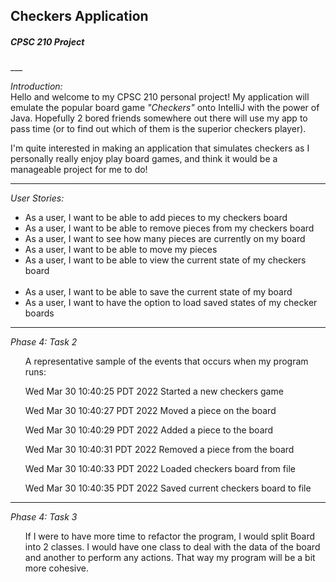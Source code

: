 <h2> Checkers Application </h2>
<h5> CPSC 210 Project</h5>
___
<p>
<em>Introduction:</em>
<br>
Hello and welcome to my CPSC 210 personal project! My application will emulate the
popular board game <em>"Checkers"</em> onto IntelliJ with the power of Java. Hopefully
2 bored friends somewhere out there will use my app to pass time (or to find out which of them 
is the superior checkers player).

I'm quite interested in making an application that simulates checkers as I personally really enjoy
play board games, and think it would be a manageable project for me to do!
</p>

___

<em>User Stories:</em>
<ul>


<li> 
As a user, I want to be able to add pieces to my checkers board 
</li>

<li>
As a user, I want to be able to remove pieces from my checkers board
</li>

<li>
As a user, I want to see how many pieces are currently on my board
</li>

<li>
As a user, I want to be able to move my pieces 
</li>

<li> 
As a user, I want to be able to view the current state of my checkers board
</li>
<br>
<li> 
As a user, I want to be able to save the current state of my board
</li>

<li> 
As a user, I want to have the option to load saved states of my checker boards
</li>



</ul>

___

<em>Phase 4: Task 2</em>
<ul>

A representative sample of the events that occurs when my program runs:



Wed Mar 30 10:40:25 PDT 2022
Started a new checkers game


Wed Mar 30 10:40:27 PDT 2022
Moved a piece on the board


Wed Mar 30 10:40:29 PDT 2022
Added a piece to the board


Wed Mar 30 10:40:31 PDT 2022
Removed a piece from the board


Wed Mar 30 10:40:33 PDT 2022
Loaded checkers board from file

Wed Mar 30 10:40:35 PDT 2022
Saved current checkers board to file

</ul>

___

<em>Phase 4: Task 3</em>
<ul>

  If I were to have more time to refactor the program, I would split Board into 2 classes.
I would have one class to deal with the data of the board and another to perform any actions.
That way my program will be a bit more cohesive.

</ul>
